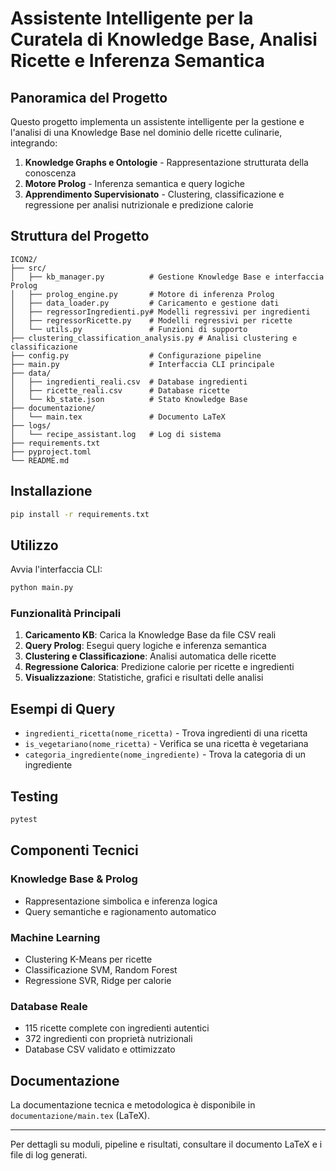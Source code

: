 # Assistente Intelligente per la Curatela di Knowledge Base, Analisi Ricette e Inferenza Semantica

## Panoramica del Progetto

Questo progetto implementa un assistente intelligente per la gestione e l'analisi di una Knowledge Base nel dominio delle ricette culinarie, integrando:

1. **Knowledge Graphs e Ontologie** - Rappresentazione strutturata della conoscenza
2. **Motore Prolog** - Inferenza semantica e query logiche
3. **Apprendimento Supervisionato** - Clustering, classificazione e regressione per analisi nutrizionale e predizione calorie

## Struttura del Progetto

```
ICON2/
├── src/
│   ├── kb_manager.py          # Gestione Knowledge Base e interfaccia Prolog
│   ├── prolog_engine.py       # Motore di inferenza Prolog
│   ├── data_loader.py         # Caricamento e gestione dati
│   ├── regressorIngredienti.py# Modelli regressivi per ingredienti
│   ├── regressorRicette.py    # Modelli regressivi per ricette
│   └── utils.py               # Funzioni di supporto
├── clustering_classification_analysis.py # Analisi clustering e classificazione
├── config.py                  # Configurazione pipeline
├── main.py                    # Interfaccia CLI principale
├── data/
│   ├── ingredienti_reali.csv  # Database ingredienti
│   ├── ricette_reali.csv      # Database ricette
│   └── kb_state.json          # Stato Knowledge Base
├── documentazione/
│   └── main.tex               # Documento LaTeX
├── logs/
│   └── recipe_assistant.log   # Log di sistema
├── requirements.txt
├── pyproject.toml
└── README.md
```

## Installazione

```bash
pip install -r requirements.txt
```

## Utilizzo

Avvia l'interfaccia CLI:

```bash
python main.py
```

### Funzionalità Principali

1. **Caricamento KB**: Carica la Knowledge Base da file CSV reali
2. **Query Prolog**: Esegui query logiche e inferenza semantica
3. **Clustering e Classificazione**: Analisi automatica delle ricette
4. **Regressione Calorica**: Predizione calorie per ricette e ingredienti
5. **Visualizzazione**: Statistiche, grafici e risultati delle analisi

## Esempi di Query

- `ingredienti_ricetta(nome_ricetta)` - Trova ingredienti di una ricetta
- `is_vegetariano(nome_ricetta)` - Verifica se una ricetta è vegetariana
- `categoria_ingrediente(nome_ingrediente)` - Trova la categoria di un ingrediente

## Testing

```bash
pytest
```

## Componenti Tecnici

### Knowledge Base & Prolog
- Rappresentazione simbolica e inferenza logica
- Query semantiche e ragionamento automatico

### Machine Learning
- Clustering K-Means per ricette
- Classificazione SVM, Random Forest
- Regressione SVR, Ridge per calorie

### Database Reale
- 115 ricette complete con ingredienti autentici
- 372 ingredienti con proprietà nutrizionali
- Database CSV validato e ottimizzato

## Documentazione

La documentazione tecnica e metodologica è disponibile in `documentazione/main.tex` (LaTeX).

---

Per dettagli su moduli, pipeline e risultati, consultare il documento LaTeX e i file di log generati.